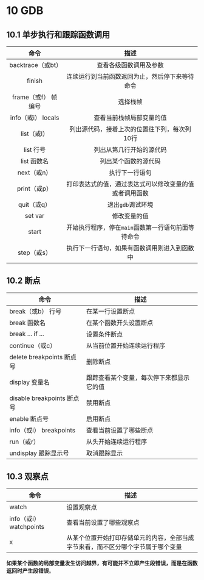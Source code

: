 # 10 GDB

## 10.1 单步执行和跟踪函数调用

|        命令         |                          描述                          |
| :-----------------: | :----------------------------------------------------: |
|  backtrace（或bt）  |                 查看各级函数调用及参数                 |
|       finish        |     连续运行到当前函数返回为止，然后停下来等待命令     |
| frame（或f） 帧编号 |                        选择栈帧                        |
| info（或i） locals  |                查看当前栈帧局部变量的值                |
|     list（或l）     |      列出源代码，接着上次的位置往下列，每次列10行      |
|      list 行号      |                列出从第几行开始的源代码                |
|     list 函数名     |                  列出某个函数的源代码                  |
|     next（或n）     |                     执行下一行语句                     |
|    print（或p）     | 打印表达式的值，通过表达式可以修改变量的值或者调用函数 |
|     quit（或q）     |                   退出`gdb`调试环境                    |
|       set var       |                      修改变量的值                      |
|        start        |   开始执行程序，停在`main`函数第一行语句前面等待命令   |
|     step（或s）     |      执行下一行语句，如果有函数调用则进入到函数中      |

## 10.2 断点

| 命令                       | 描述                                     |
| -------------------------- | ---------------------------------------- |
| break（或b） 行号          | 在某一行设置断点                         |
| break 函数名               | 在某个函数开头设置断点                   |
| break ... if ...           | 设置条件断点                             |
| continue（或c）            | 从当前位置开始连续运行程序               |
| delete breakpoints 断点号  | 删除断点                                 |
| display 变量名             | 跟踪查看某个变量，每次停下来都显示它的值 |
| disable breakpoints 断点号 | 禁用断点                                 |
| enable 断点号              | 启用断点                                 |
| info（或i） breakpoints    | 查看当前设置了哪些断点                   |
| run（或r）                 | 从头开始连续运行程序                     |
| undisplay 跟踪显示号       | 取消跟踪显示                             |

## 10.3 观察点

| 命令                    | 描述                                                         |
| ----------------------- | ------------------------------------------------------------ |
| watch                   | 设置观察点                                                   |
| info（或i） watchpoints | 查看当前设置了哪些观察点                                     |
| x                       | 从某个位置开始打印存储单元的内容，全部当成字节来看，而不区分哪个字节属于哪个变量 |

**如果某个函数的局部变量发生访问越界，有可能并不立即产生段错误，而是在函数返回时产生段错误**。